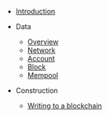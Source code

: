 <!-- docs/_sidebar.md -->

* [Introduction](/)

- Data
    - [Overview](data/overview.md)
    - [Network](data/network.md)
    - [Account](data/account.md)
    - [Block](data/block.md)
    - [Mempool](data/mempool.md)

- Construction
    - [Writing to a blockchain](construction/construction.md)